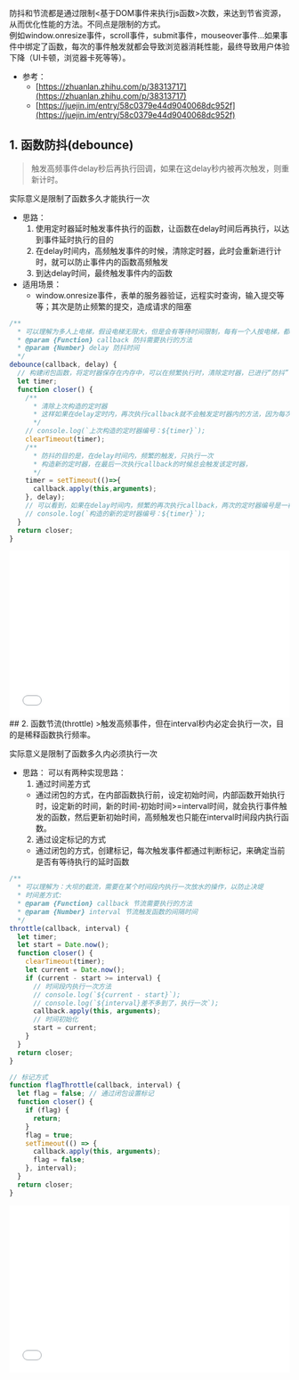 防抖和节流都是通过限制<基于DOM事件来执行js函数>次数，来达到节省资源，从而优化性能的方法。不同点是限制的方式。  
例如window.onresize事件，scroll事件，submit事件，mouseover事件...如果事件中绑定了函数，每次的事件触发就都会导致浏览器消耗性能，最终导致用户体验下降（UI卡顿，浏览器卡死等等）。  
- 参考：
  - [https://zhuanlan.zhihu.com/p/38313717](https://zhuanlan.zhihu.com/p/38313717)  
  - [https://juejin.im/entry/58c0379e44d9040068dc952f](https://juejin.im/entry/58c0379e44d9040068dc952f)
## 1. 函数防抖(debounce)
>触发高频事件delay秒后再执行回调，如果在这delay秒内被再次触发，则重新计时。  

实际意义是限制了函数多久才能执行一次
- 思路：
  1. 使用定时器延时触发事件执行的函数，让函数在delay时间后再执行，以达到事件延时执行的目的
  2. 在delay时间内，高频触发事件的时候，清除定时器，此时会重新进行计时，就可以防止事件内的函数高频触发
  3. 到达delay时间，最终触发事件内的函数
- 适用场景：
  - window.onresize事件，表单的服务器验证，远程实时查询，输入提交等等；其次是防止频繁的提交，造成请求的阻塞
```js
/**
  * 可以理解为多人上电梯，假设电梯无限大，但是会有等待时间限制，每有一个人按电梯，都会重新计时，当最后一个人进入电梯后，电梯才会开始运转
  * @param {Function} callback 防抖需要执行的方法
  * @param {Number} delay 防抖时间
  */
debounce(callback, delay) {
  // 构建闭包函数，将定时器保存在内存中，可以在频繁执行时，清除定时器，已进行“防抖”
  let timer;
  function closer() {
    /**
      * 清除上次构造的定时器
      * 这样如果在delay定时内，再次执行callback就不会触发定时器内的方法，因为每次执行callback总会先清除上次构造的定时器，定时器内的方法就不会执行，达到防抖
      */
    // console.log(`上次构造的定时器编号：${timer}`);
    clearTimeout(timer);
    /**
      * 防抖的目的是，在delay时间内，频繁的触发，只执行一次
      * 构造新的定时器，在最后一次执行callback的时候总会触发该定时器，
      */
    timer = setTimeout(()=>{
      callback.apply(this,arguments);
    }, delay);
    // 可以看到，如果在delay时间内，频繁的再次执行callback，两次的定时器编号是一样的
    // console.log(`构造的新的定时器编号：${timer}`);
  }
  return closer;
}
```
<iframe width="100%" height="300" src="//jsrun.net/DtaKp/embedded/result,js/light" allowfullscreen="allowfullscreen" frameborder="0"></iframe>
## 2. 函数节流(throttle)
>触发高频事件，但在interval秒内必定会执行一次，目的是稀释函数执行频率。  

实际意义是限制了函数多久内必须执行一次
- 思路：
  可以有两种实现思路：
  1. 通过时间差方式
    - 通过闭包的方式，在内部函数执行前，设定初始时间，内部函数开始执行时，设定新的时间，新的时间-初始时间>=interval时间，就会执行事件触发的函数，然后更新初始时间，高频触发也只能在interval时间段内执行函数。
  2. 通过设定标记的方式
    - 通过闭包的方式，创建标记，每次触发事件都通过判断标记，来确定当前是否有等待执行的延时函数
```js
/**
  * 可以理解为：大坝的截流，需要在某个时间段内执行一次放水的操作，以防止决堤
  * 时间差方式:
  * @param {Function} callback 节流需要执行的方法
  * @param {Number} interval 节流触发函数的间隔时间
  */
throttle(callback, interval) {
  let timer;
  let start = Date.now();
  function closer() {
    clearTimeout(timer);
    let current = Date.now();
    if (current - start >= interval) {
      // 时间段内执行一次方法
      // console.log(`${current - start}`);
      // console.log(`${interval}差不多到了，执行一次`);
      callback.apply(this, arguments);
      // 时间初始化
      start = current;
    }
  }
  return closer;
}

// 标记方式
function flagThrottle(callback, interval) {
  let flag = false; // 通过闭包设置标记
  function closer() {
    if (flag) { 
      return;
    }
    flag = true;
    setTimeout(() => {
      callback.apply(this, arguments);
      flag = false;
    }, interval);
  }
  return closer;
}
```
<iframe width="100%" height="300" src="//jsrun.net/6taKp/embedded/result,js/light" allowfullscreen="allowfullscreen" frameborder="0"></iframe>